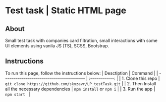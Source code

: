 # Test task | Static HTML page

## About
Small test task with companies card filtration, small interactions with some UI elements using vanila JS (TS), SCSS, Bootstrap.


## Instructions
To run this page, follow the instructions below:
| Desctiption                               |    Command     |
| ----------------------------------------- | :------------: |
| 1. Clone this  repo |  `git clone https://github.com/skyzavr/LP_testTask.git`   |
| 2. Then Install all the necessary dependencies | `npm install` or `npm i`  |
| 3. Run the app   | `npm start ` |
